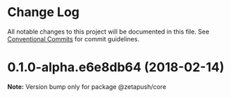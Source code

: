 # Change Log

All notable changes to this project will be documented in this file.
See [Conventional Commits](https://conventionalcommits.org) for commit guidelines.

<a name="0.1.0-alpha.e6e8db64"></a>
# 0.1.0-alpha.e6e8db64 (2018-02-14)




**Note:** Version bump only for package @zetapush/core
